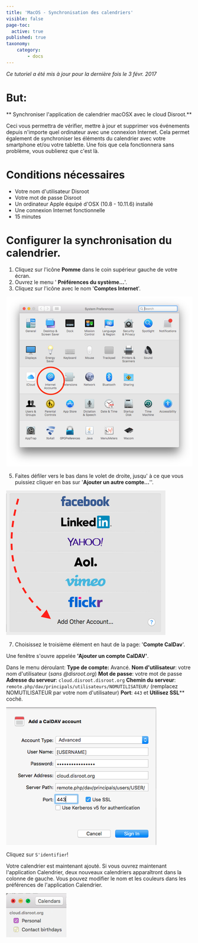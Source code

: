 ```yaml
---
title: 'MacOS - Synchronisation des calendriers'
visible: false
page-toc:
  active: true
published: true
taxonomy:
    category:
        - docs
---
```


_Ce tutoriel a été mis à jour pour la dernière fois le 3 févr. 2017_

# But:
** Synchroniser l'application de calendrier macOSX avec le cloud Disroot.**

Ceci vous permettra de vérifier, mettre à jour et supprimer vos événements depuis n'importe quel ordinateur avec une connexion Internet. Cela permet également de synchroniser les éléments du calendrier avec votre smartphone et/ou votre tablette. Une fois que cela fonctionnera sans problème, vous oublierez que c'est là.

# Conditions nécessaires

* Votre nom d'utilisateur Disroot
* Votre mot de passe Disroot
* Un ordinateur Apple équipé d'OSX (10.8 - 10.11.6) installé
* Une connexion Internet fonctionnelle
* 15 minutes

# Configurer la synchronisation du calendrier.

1. Cliquez sur l'icône **Pomme** dans le coin supérieur gauche de votre écran.
2. Ouvrez le menu ' **Préférences du système...**'.
3. Cliquez sur l'icône avec le nom '**Comptes Internet**'.

![](en/macos_calendar1.png)

5. Faites défiler vers le bas dans le volet de droite, jusqu' à ce que vous puissiez cliquer en bas sur '**Ajouter un autre compte...**''.

![](en/macos_calendar2.png)

7. Choisissez le troisième élément en haut de la page: '**Compte CalDav**'.

Une fenêtre s'ouvre appelée **'Ajouter un compte CalDAV'**.

Dans le menu déroulant:
**Type de compte:** Avancé.
**Nom d'utilisateur**: votre nom d'utilisateur (_sans @disroot.org_)
**Mot de passe**: votre mot de passe
**Adresse du serveur**: `cloud.disroot.disroot.org`
**Chemin du serveur**: `remote.php/dav/principals/utilisateurs/NOMUTILISATEUR/` (remplacez NOMUTILISATEUR par votre nom d'utilisateur)
**Port**: `443` et **Utilisez SSL**** coché.

![](en/macos_calendar3.png)

Cliquez sur `S'identifier`!

Votre calendrier est maintenant ajouté. Si vous ouvrez maintenant l'application Calendrier, deux nouveaux calendriers apparaîtront dans la colonne de gauche. Vous pouvez modifier le nom et les couleurs dans les préférences de l'application Calendrier.

![](en/macos_calendar4.png)
